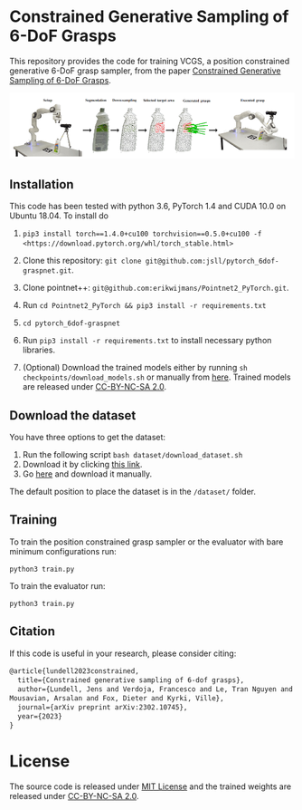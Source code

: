 # Constrained Generative Sampling of 6-DoF Grasps

This repository provides the code for training VCGS, a position constrained generative 6-DoF grasp sampler, from the paper [Constrained Generative Sampling of 6-DoF Grasps](https://arxiv.org/pdf/2302.10745.pdf).

![example](files/overview.png) 


## Installation

This code has been tested with python 3.6, PyTorch 1.4 and CUDA 10.0 on Ubuntu
18.04. To install do

1) `pip3 install torch==1.4.0+cu100 torchvision==0.5.0+cu100 -f <https://download.pytorch.org/whl/torch_stable.html>`

2) Clone this repository: `git clone git@github.com:jsll/pytorch_6dof-graspnet.git`.

3) Clone pointnet++: `git@github.com:erikwijmans/Pointnet2_PyTorch.git`.

4) Run `cd Pointnet2_PyTorch && pip3 install -r requirements.txt`

5) `cd pytorch_6dof-graspnet`

6) Run `pip3 install -r requirements.txt` to install necessary python libraries.

7) (Optional) Download the trained models either by running `sh
   checkpoints/download_models.sh` or manually from [here](). Trained
   models are released under [CC-BY-NC-SA 2.0](TRAINED_MODEL_LICENSE).

## Download the dataset

You have three options to get the dataset:
1. Run the following script `bash dataset/download_dataset.sh`
2. Download it by clicking [this link](https://huggingface.co/datasets/jens-lundell/cong/resolve/main/full_dataset.zip). 
3. Go [here](https://huggingface.co/datasets/jens-lundell/cong) and download it manually.

The default position to place the dataset is in the `/dataset/` folder.

## Training

To train the position constrained grasp sampler or the evaluator with bare minimum configurations run:

```shell
python3 train.py 
```

To train the evaluator run:

```shell
python3 train.py 
```


## Citation

If this code is useful in your research, please consider citing:

```
@article{lundell2023constrained,
  title={Constrained generative sampling of 6-dof grasps},
  author={Lundell, Jens and Verdoja, Francesco and Le, Tran Nguyen and Mousavian, Arsalan and Fox, Dieter and Kyrki, Ville},
  journal={arXiv preprint arXiv:2302.10745},
  year={2023}
}
```

# License

The source code is released under [MIT License](LICENSE) and the trained weights are released under [CC-BY-NC-SA 2.0](TRAINED_MODEL_LICENSE).
